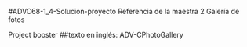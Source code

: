 #ADVC68-1_4-Solucion-proyecto
Referencia de la maestra 2
Galería de fotos

Project booster
##texto en inglés: ADV-CPhotoGallery
